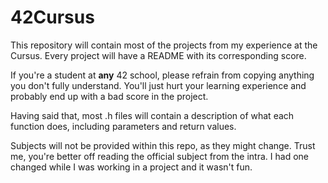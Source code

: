 # 42Cursus
This repository will contain most of the projects from my experience at the Cursus. Every project will have a README with its corresponding score.

If you're a student at **any** 42 school, please refrain from copying anything you don't fully understand. You'll just hurt your learning experience and probably end up with a bad score in the project.

Having said that, most .h files will contain a description of what each function does, including parameters and return values.

Subjects will not be provided within this repo, as they might change. Trust me, you're better off reading the official subject from the intra. I had one changed while I was working in a project and it wasn't fun.
